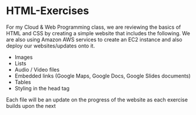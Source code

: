 # HTML-Exercises

For my Cloud & Web Programming class, we are reviewing the basics of HTML and CSS by creating a simple website that includes the following. We are also using Amazon AWS services to create an EC2 instance and also deploy our websites/updates onto it.
- Images
- Lists
- Audio / Video files
- Embedded links (Google Maps, Google Docs, Google Slides documents)
- Tables
- Styling in the head tag

Each file will be an update on the progress of the website as each exercise builds upon the next
